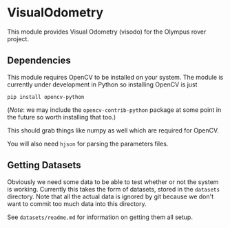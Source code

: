 # VisualOdometry

This module provides Visual Odometry (visodo) for the Olympus rover project.

## Dependencies

This module requires OpenCV to be installed on your system. The module is 
currently under development in Python so installing OpenCV is just

```
pip install opencv-python
```

(*Note*: we may include the `opencv-contrib-python` package at some point in 
the future so worth installing that too.)

This should grab things like numpy as well which are required for OpenCV.

You will also need `hjson` for parsing the parameters files.

## Getting Datasets

Obviously we need some data to be able to test whether or not the system is 
working. Currently this takes the form of datasets, stored in the `datasets`
directory. Note that all the actual data is ignored by git because we don't
want to commit too much data into this directory.

See `datasets/readme.md` for information on getting them all setup.